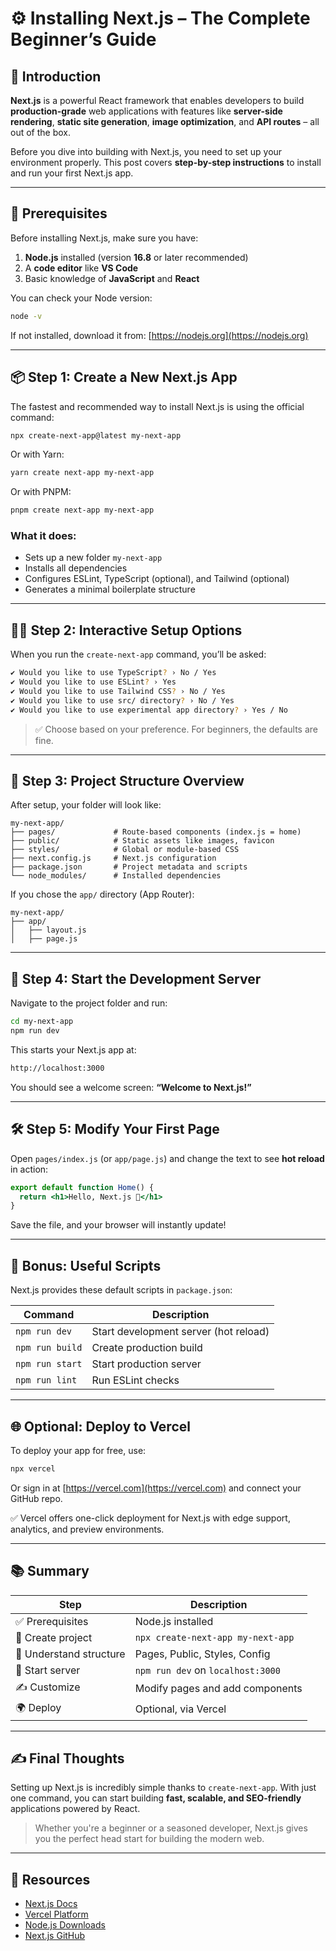 
# ⚙️ Installing Next.js – The Complete Beginner’s Guide


## 🧭 Introduction

**Next.js** is a powerful React framework that enables developers to build **production-grade** web applications with features like **server-side rendering**, **static site generation**, **image optimization**, and **API routes** – all out of the box.

Before you dive into building with Next.js, you need to set up your environment properly. This post covers **step-by-step instructions** to install and run your first Next.js app.

---

## 🧰 Prerequisites

Before installing Next.js, make sure you have:

1. **Node.js** installed (version **16.8** or later recommended)
2. A **code editor** like **VS Code**
3. Basic knowledge of **JavaScript** and **React**

You can check your Node version:

```bash
node -v
```

If not installed, download it from: [https://nodejs.org](https://nodejs.org)

---

## 📦 Step 1: Create a New Next.js App

The fastest and recommended way to install Next.js is using the official command:

```bash
npx create-next-app@latest my-next-app
```

Or with Yarn:

```bash
yarn create next-app my-next-app
```

Or with PNPM:

```bash
pnpm create next-app my-next-app
```

### What it does:
- Sets up a new folder `my-next-app`
- Installs all dependencies
- Configures ESLint, TypeScript (optional), and Tailwind (optional)
- Generates a minimal boilerplate structure

---

## 🧙‍♂️ Step 2: Interactive Setup Options

When you run the `create-next-app` command, you’ll be asked:

```bash
✔ Would you like to use TypeScript? › No / Yes
✔ Would you like to use ESLint? › Yes
✔ Would you like to use Tailwind CSS? › No / Yes
✔ Would you like to use src/ directory? › No / Yes
✔ Would you like to use experimental app directory? › Yes / No
```

> ✅ Choose based on your preference. For beginners, the defaults are fine.

---

## 📂 Step 3: Project Structure Overview

After setup, your folder will look like:

```
my-next-app/
├── pages/             # Route-based components (index.js = home)
├── public/            # Static assets like images, favicon
├── styles/            # Global or module-based CSS
├── next.config.js     # Next.js configuration
├── package.json       # Project metadata and scripts
└── node_modules/      # Installed dependencies
```

If you chose the `app/` directory (App Router):

```
my-next-app/
├── app/
│   ├── layout.js
│   ├── page.js
```

---

## 🚀 Step 4: Start the Development Server

Navigate to the project folder and run:

```bash
cd my-next-app
npm run dev
```

This starts your Next.js app at:

```bash
http://localhost:3000
```

You should see a welcome screen: **“Welcome to Next.js!”**

---

## 🛠️ Step 5: Modify Your First Page

Open `pages/index.js` (or `app/page.js`) and change the text to see **hot reload** in action:

```jsx
export default function Home() {
  return <h1>Hello, Next.js 👋</h1>
}
```

Save the file, and your browser will instantly update!

---

## 🧪 Bonus: Useful Scripts

Next.js provides these default scripts in `package.json`:

| Command           | Description                          |
|-------------------|--------------------------------------|
| `npm run dev`     | Start development server (hot reload)|
| `npm run build`   | Create production build              |
| `npm run start`   | Start production server              |
| `npm run lint`    | Run ESLint checks                    |

---

## 🌐 Optional: Deploy to Vercel

To deploy your app for free, use:

```bash
npx vercel
```

Or sign in at [https://vercel.com](https://vercel.com) and connect your GitHub repo.

✅ Vercel offers one-click deployment for Next.js with edge support, analytics, and preview environments.

---

## 📚 Summary

| Step               | Description                               |
|--------------------|-------------------------------------------|
| ✅ Prerequisites     | Node.js installed                        |
| 🔧 Create project    | `npx create-next-app my-next-app`        |
| 📂 Understand structure | Pages, Public, Styles, Config             |
| 🚀 Start server     | `npm run dev` on `localhost:3000`         |
| ✍️ Customize         | Modify pages and add components           |
| 🌍 Deploy           | Optional, via Vercel                      |

---

## ✍️ Final Thoughts

Setting up Next.js is incredibly simple thanks to `create-next-app`. With just one command, you can start building **fast, scalable, and SEO-friendly** applications powered by React.

> Whether you're a beginner or a seasoned developer, Next.js gives you the perfect head start for building the modern web.

---

## 📎 Resources

- [Next.js Docs](https://nextjs.org/docs)
- [Vercel Platform](https://vercel.com)
- [Node.js Downloads](https://nodejs.org)
- [Next.js GitHub](https://github.com/vercel/next.js)

